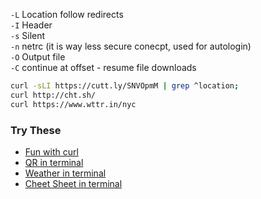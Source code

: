 `-L` Location follow redirects  
`-I` Header  
`-s` Silent  
`-n` netrc (it is way less secure conecpt, used for autologin)  
`-O` Output file  
`-C` continue at offset - resume file downloads

```sh
curl -sLI https://cutt.ly/SNVOpmM | grep ^location;
curl http://cht.sh/
curl https://www.wttr.in/nyc
```

### Try These

- [Fun with curl](https://cutt.ly/SNVOpmM)
- [QR in terminal](http://qrenco.de/liquidweb.com)
- [Weather in terminal](https://www.wttr.in/nyc)
- [Cheet Sheet in terminal](http://cht.sh/)
